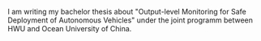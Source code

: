 





I am writing my bachelor thesis about "Output-level Monitoring for Safe Deployment of Autonomous Vehicles" under the joint programm between HWU and Ocean University of China.




